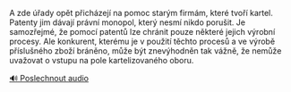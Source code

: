 
A zde úřady opět přicházejí na pomoc starým firmám, které tvoří kartel. Patenty jim dávají právní monopol, který nesmí nikdo porušit. Je samozřejmé, že pomocí patentů lze chránit pouze některé jejich výrobní procesy. Ale konkurent, kterému je v použití těchto procesů a ve výrobě příslušného zboží bráněno, může být znevýhodněn tak vážně, že nemůže uvažovat o vstupu na pole kartelizovaného oboru.

[🔊 Poslechnout audio](/data/7-paragraphs/audio/chapter_67/para_007-A-zde-ady-opt-pichzej-na-pomoc-starm-firmm.mp3)
